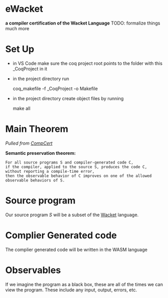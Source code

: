 # eWacket
**a compiler certification of the Wacket Language**
TODO: formalize things much more

# Set Up
- in VS Code make sure the coq project root points to the folder with this _CoqProject in it
- in the project directory run 

    coq_makefile -f _CoqProject -o Makefile     

- in the project directory create object files by running 

    make all

# Main Theorem  
*Pulled from [CompCert](https://compcert.org/man/manual001.html)*

**Semantic preservation theorem:** 

    For all source programs ‍S and compiler-generated code ‍C, 
    if the compiler, applied to the source S, produces the code C, 
    without reporting a compile-time error, 
    then the observable behavior of C improves on one of the allowed observable behaviors of ‍S.


# Source program
Our source program *S* will be a subset of the [Wacket](https://github.com/stefanhts/wacket) language.

# Complier Generated code
The complier generated code will be written in the WASM language

# Observables
If we imagine the program as a black box, these are all of the times we can view the program. 
These include any input, output, errors, etc.
